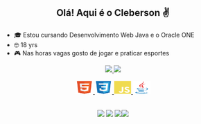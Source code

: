 ## <p align="center">Olá! Aqui é o Cleberson ✌️</p>
- 🎓 Estou cursando Desenvolvimento Web Java e o Oracle ONE
- 🤓 18 yrs
- 🎮 Nas horas vagas gosto de jogar e praticar esportes



<div display:"inline" align="center">
  <a href="//github.com/ClebersonHenrique555">
  <img height="150em" src="https://github-readme-stats.vercel.app/api?username=ClebersonHenrique555&show_icons=true&theme=github_dark&include_all_commits=true&count_private=true"/>
  <img height="150em" src="https://github-readme-stats.vercel.app/api/top-langs/?username=ClebersonHenrique555&layout=compact&langs_count=7&theme=github_dark"/>
</div>
 <div display:"inline-block" align="center"><br>
  <img align="justify" alt="HTML" height="30" width="40" src="https://raw.githubusercontent.com/devicons/devicon/master/icons/html5/html5-original.svg">
   <img align="justify" alt="CSS3" height="30" width="40" src="https://raw.githubusercontent.com/devicons/devicon/master/icons/css3/css3-original.svg">
  <img align="justify" alt="JavaScript" height="30" width="40" src="https://raw.githubusercontent.com/devicons/devicon/master/icons/javascript/javascript-plain.svg">
   <img align="justify" alt="JAVA" height="30" width="40" src="https://raw.githubusercontent.com/devicons/devicon/master/icons/java/java-original.svg">
 
</div>

 <br/>
 <br/>
<div align="center" display="inline-block">
 <a href="https://www.instagram.com/cleberson_henrique555/" target="_blank"><img src="https://img.shields.io/badge/-Instagram-%23E4405F?style=for-the-badge&logo=instagram&logoColor=white" target="_blank"></a>
 <a href="https://www.linkedin.com/in/-cleberson-henrique-/" target="_blank"><img src="https://img.shields.io/badge/-LinkedIn-%230077B5?style=for-the-badge&logo=linkedin&logoColor=white" target="_blank"></a>
 <a href = "mailto:clebersonhenrique69@gmail.com"><img src="https://img.shields.io/badge/-Gmail-%23333?style=for-the-badge&logo=gmail&logoColor=white" target="_blank
 </a>
<a href="." target="_blank"><img src="https://img.shields.io/badge/website-000000?style=for-the-badge&logo=About.me&logoColor=white" target="_blank"></a>
</div>
